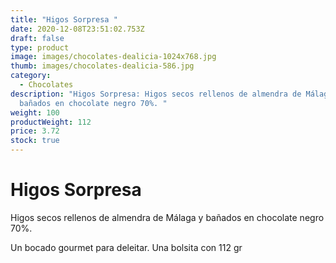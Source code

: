 ```yaml
---
title: "Higos Sorpresa "
date: 2020-12-08T23:51:02.753Z
draft: false
type: product
image: images/chocolates-dealicia-1024x768.jpg
thumb: images/chocolates-dealicia-586.jpg
category:
  - Chocolates
description: "Higos Sorpresa: Higos secos rellenos de almendra de Málaga y
  bañados en chocolate negro 70%. "
weight: 100
productWeight: 112
price: 3.72
stock: true
---
```

# **Higos Sorpresa**

Higos secos rellenos de almendra de Málaga y bañados en chocolate negro 70%. 

Un bocado gourmet para deleitar. Una bolsita con 112 gr